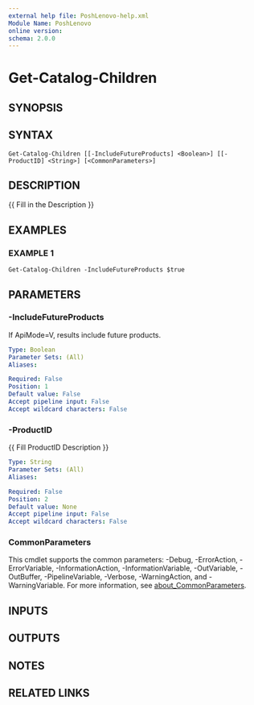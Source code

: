 ```yaml
---
external help file: PoshLenovo-help.xml
Module Name: PoshLenovo
online version:
schema: 2.0.0
---
```


# Get-Catalog-Children

## SYNOPSIS

## SYNTAX

```
Get-Catalog-Children [[-IncludeFutureProducts] <Boolean>] [[-ProductID] <String>] [<CommonParameters>]
```

## DESCRIPTION
{{ Fill in the Description }}

## EXAMPLES

### EXAMPLE 1
```
Get-Catalog-Children -IncludeFutureProducts $true
```

## PARAMETERS

### -IncludeFutureProducts
If ApiMode=V, results include future products.

```yaml
Type: Boolean
Parameter Sets: (All)
Aliases:

Required: False
Position: 1
Default value: False
Accept pipeline input: False
Accept wildcard characters: False
```

### -ProductID
{{ Fill ProductID Description }}

```yaml
Type: String
Parameter Sets: (All)
Aliases:

Required: False
Position: 2
Default value: None
Accept pipeline input: False
Accept wildcard characters: False
```

### CommonParameters
This cmdlet supports the common parameters: -Debug, -ErrorAction, -ErrorVariable, -InformationAction, -InformationVariable, -OutVariable, -OutBuffer, -PipelineVariable, -Verbose, -WarningAction, and -WarningVariable. For more information, see [about_CommonParameters](http://go.microsoft.com/fwlink/?LinkID=113216).

## INPUTS

## OUTPUTS

## NOTES

## RELATED LINKS
